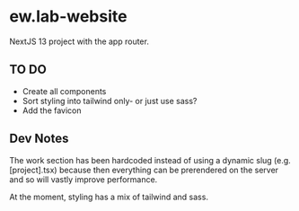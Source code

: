 # ew.lab-website

NextJS 13 project with the app router.

## TO DO

- Create all components
- Sort styling into tailwind only- or just use sass?
- Add the favicon

## Dev Notes

The work section has been hardcoded instead of using a dynamic slug (e.g. [project].tsx) because then everything can be prerendered on the server and so will vastly improve performance.

At the moment, styling has a mix of tailwind and sass.
